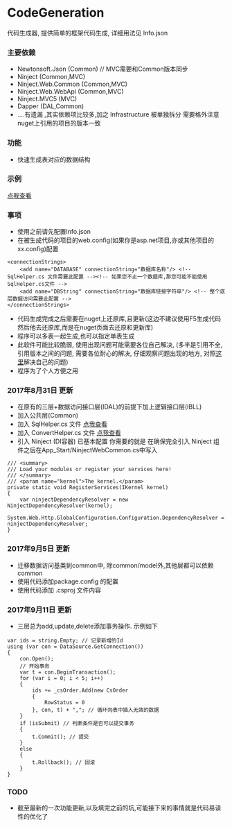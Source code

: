 # CodeGeneration
代码生成器, 提供简单的框架代码生成, 详细用法见 Info.json

### 主要依赖
- Newtonsoft.Json (Common) // MVC需要和Common版本同步
- Ninject (Common,MVC)
- Ninject.Web.Common (Common,MVC)
- Ninject.Web.WebApi (Common,MVC)
- Ninject.MVC5 (MVC)
- Dapper (DAL,Common)
- ....有遗漏 ,其实依赖项比较多,加之 Infrastructure 被单独拆分 需要格外注意nuget上引用的项目的版本一致

### 功能
- 快速生成表对应的数据结构

### 示例
[点我查看](https://github.com/sc1994/CodeExample)

### 事项
- 使用之前请先配置Info.json
- 在被生成代码的项目的web.config(如果你是asp.net项目,亦或其他项目的xx.config)配置
```
<connectionStrings>
    <add name="DATABASE" connectionString="数据库名称"/> <!-- SqlHelper.cs 文件需要此配置 --><!-- 如果您不止一个数据库,那您可能不能使用SqlHelper.cs文件 -->
    <add name="DBString" connectionString="数据库链接字符串"/> <!-- 整个底层数据访问需要此配置 -->
</connectionStrings>
```
- 代码生成完成之后需要在nuget上还原库,且更新(这边不建议使用F5生成代码然后他去还原库,而是在nuget页面去还原和更新库)
- 程序可以多表一起生成,也可以指定单表生成
- 此软件可能比较脆弱, 使用出现问题可能需要各位自己解决, (多半是引用不全,引用版本之间的问题, 需要各位耐心的解决, 仔细观察问题出现的地方,
    对照[这里](https://github.com/sc1994/CodeExample)解决自己的问题)
- 程序为了个人方便之用

### 2017年8月31日 更新
- 在原有的三层+数据访问接口层(IDAL)的前提下加上逻辑接口层(IBLL)
- 加入公共层(Common) 
- 加入 SqlHelper.cs 文件 [点我查看](https://github.com/sc1994/SqlHelper)
- 加入 ConvertHelper.cs 文件 [点我查看](https://github.com/sc1994/ConverHelper)
- 引入 Ninject (DI容器) 已基本配置 你需要的就是 在确保完全引入 Ninject 组件之后在App_Start/NinjectWebCommon.cs中写入
```
/// <summary>
/// Load your modules or register your services here!
/// </summary>
/// <param name="kernel">The kernel.</param>
private static void RegisterServices(IKernel kernel)
{
    var ninjectDependencyResolver = new NinjectDependencyResolver(kernel); 
    System.Web.Http.GlobalConfiguration.Configuration.DependencyResolver = ninjectDependencyResolver;
}
```

### 2017年9月5日 更新
- 迁移数据访问基类到common中, 除common/model外,其他层都可以依赖common
- 使用代码添加package.config 的配置
- 使用代码添加 .csproj 文件内容

### 2017年9月11日 更新
- 三层总为add,update,delete添加事务操作. 示例如下
```
var ids = string.Empty; // 记录新增的Id
using (var con = DataSource.GetConnection())
{
    con.Open();
    // 开始事务
    var t = con.BeginTransaction(); 
    for (var i = 0; i < 5; i++)
    {
        ids += _csOrder.Add(new CsOrder
        {
            RowStatus = 0
        }, con, t) + ","; // 循环向表中插入无效的数据
    }
    if (isSubmit) // 判断条件是否可以提交事务
    {
        t.Commit(); // 提交
    }
    else
    {
        t.Rollback(); // 回滚
    }
}
```

### TODO
- 截至最新的一次功能更新,以及填完之前的坑,可能接下来的事情就是代码易读性的优化了
